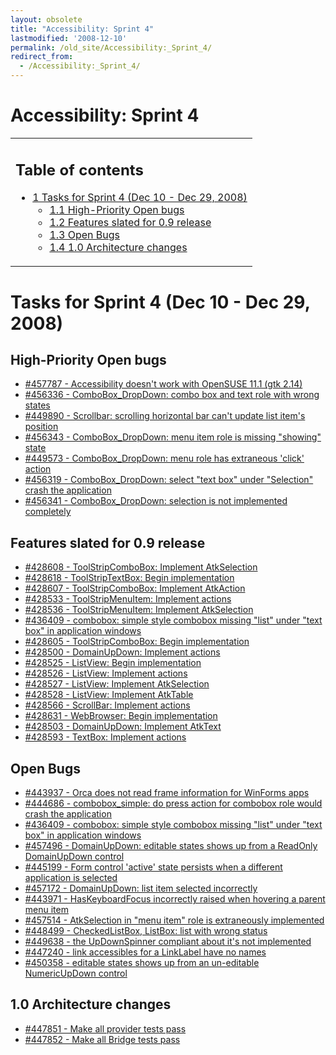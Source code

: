 ```yaml
---
layout: obsolete
title: "Accessibility: Sprint 4"
lastmodified: '2008-12-10'
permalink: /old_site/Accessibility:_Sprint_4/
redirect_from:
  - /Accessibility:_Sprint_4/
---
```


Accessibility: Sprint 4
=======================

<table>
<col width="100%" />
<tbody>
<tr class="odd">
<td align="left"><h2>Table of contents</h2>
<ul>
<li><a href="#tasks-for-sprint-4-dec-10---dec-29-2008">1 Tasks for Sprint 4 (Dec 10 - Dec 29, 2008)</a>
<ul>
<li><a href="#high-priority-open-bugs">1.1 High-Priority Open bugs</a></li>
<li><a href="#features-slated-for-09-release">1.2 Features slated for 0.9 release</a></li>
<li><a href="#open-bugs">1.3 Open Bugs</a></li>
<li><a href="#10-architecture-changes">1.4 1.0 Architecture changes</a></li>
</ul></li>
</ul></td>
</tr>
</tbody>
</table>

Tasks for Sprint 4 (Dec 10 - Dec 29, 2008)
==========================================

High-Priority Open bugs
-----------------------

-   [\#457787 - Accessibility doesn't work with OpenSUSE 11.1 (gtk 2.14)](https://bugzilla.novell.com/show_bug.cgi?id=457787)
-   [\#456336 - ComboBox\_DropDown: combo box and text role with wrong states](https://bugzilla.novell.com/show_bug.cgi?id=456336)
-   [\#449890 - Scrollbar: scrolling horizontal bar can't update list item's position](https://bugzilla.novell.com/show_bug.cgi?id=449890)
-   [\#456343 - ComboBox\_DropDown: menu item role is missing "showing" state](https://bugzilla.novell.com/show_bug.cgi?id=456343)
-   [\#449573 - ComboBox\_DropDown: menu role has extraneous 'click' action](https://bugzilla.novell.com/show_bug.cgi?id=449573)
-   [\#456319 - ComboBox\_DropDown: select "text box" under "Selection" crash the application](https://bugzilla.novell.com/show_bug.cgi?id=456319)
-   [\#456341 - ComboBox\_DropDown: selection is not implemented completely](https://bugzilla.novell.com/show_bug.cgi?id=456341)

Features slated for 0.9 release
-------------------------------

-   [\#428608 - ToolStripComboBox: Implement AtkSelection](https://bugzilla.novell.com/show_bug.cgi?id=428608)
-   [\#428618 - ToolStripTextBox: Begin implementation](https://bugzilla.novell.com/show_bug.cgi?id=428618)
-   [\#428607 - ToolStripComboBox: Implement AtkAction](https://bugzilla.novell.com/show_bug.cgi?id=428607)
-   [\#428533 - ToolStripMenuItem: Implement actions](https://bugzilla.novell.com/show_bug.cgi?id=428533)
-   [\#428536 - ToolStripMenuItem: Implement AtkSelection](https://bugzilla.novell.com/show_bug.cgi?id=428536)
-   [\#436409 - combobox: simple style combobox missing "list" under "text box" in application windows](https://bugzilla.novell.com/show_bug.cgi?id=436409)
-   [\#428605 - ToolStripComboBox: Begin implementation](https://bugzilla.novell.com/show_bug.cgi?id=428605)
-   [\#428500 - DomainUpDown: Implement actions](https://bugzilla.novell.com/show_bug.cgi?id=428500)
-   [\#428525 - ListView: Begin implementation](https://bugzilla.novell.com/show_bug.cgi?id=428525)
-   [\#428526 - ListView: Implement actions](https://bugzilla.novell.com/show_bug.cgi?id=428526)
-   [\#428527 - ListView: Implement AtkSelection](https://bugzilla.novell.com/show_bug.cgi?id=428527)
-   [\#428528 - ListView: Implement AtkTable](https://bugzilla.novell.com/show_bug.cgi?id=428528)
-   [\#428566 - ScrollBar: Implement actions](https://bugzilla.novell.com/show_bug.cgi?id=428566)
-   [\#428631 - WebBrowser: Begin implementation](https://bugzilla.novell.com/show_bug.cgi?id=428631)
-   [\#428503 - DomainUpDown: Implement AtkText](https://bugzilla.novell.com/show_bug.cgi?id=428503)
-   [\#428593 - TextBox: Implement actions](https://bugzilla.novell.com/show_bug.cgi?id=428593)

Open Bugs
---------

-   [\#443937 - Orca does not read frame information for WinForms apps](https://bugzilla.novell.com/show_bug.cgi?id=443937)
-   [\#444686 - combobox\_simple: do press action for combobox role would crash the application](https://bugzilla.novell.com/show_bug.cgi?id=444686)
-   [\#436409 - combobox: simple style combobox missing "list" under "text box" in application windows](https://bugzilla.novell.com/show_bug.cgi?id=436409)
-   [\#457496 - DomainUpDown: editable states shows up from a ReadOnly DomainUpDown control](https://bugzilla.novell.com/show_bug.cgi?id=457496)
-   [\#445199 - Form control 'active' state persists when a different application is selected](https://bugzilla.novell.com/show_bug.cgi?id=445199)
-   [\#457172 - DomainUpDown: list item selected incorrectly](https://bugzilla.novell.com/show_bug.cgi?id=457172)
-   [\#443971 - HasKeyboardFocus incorrectly raised when hovering a parent menu item](https://bugzilla.novell.com/show_bug.cgi?id=443971)
-   [\#457514 - AtkSelection in "menu item" role is extraneously implemented](https://bugzilla.novell.com/show_bug.cgi?id=457514)
-   [\#448499 - CheckedListBox, ListBox: list with wrong status](https://bugzilla.novell.com/show_bug.cgi?id=448499)
-   [\#449638 - the UpDownSpinner compliant about it's not implemented](https://bugzilla.novell.com/show_bug.cgi?id=449638)
-   [\#447240 - link accessibles for a LinkLabel have no names](https://bugzilla.novell.com/show_bug.cgi?id=447240)
-   [\#450358 - editable states shows up from an un-editable NumericUpDown control](https://bugzilla.novell.com/show_bug.cgi?id=450358)

1.0 Architecture changes
------------------------

-   [\#447851 - Make all provider tests pass](https://bugzilla.novell.com/show_bug.cgi?id=447851)
-   [\#447852 - Make all Bridge tests pass](https://bugzilla.novell.com/show_bug.cgi?id=447852)


